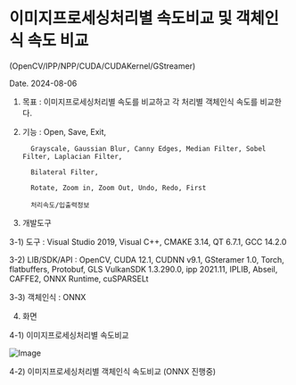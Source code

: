 # 이미지프로세싱처리별 속도비교 및 객체인식 속도 비교 

(OpenCV/IPP/NPP/CUDA/CUDAKernel/GStreamer)

Date. 2024-08-06

1) 목표 : 이미지프로세싱처리별 속도를 비교하고 각 처리별 객체인식 속도를 비교한다.

2) 기능 : Open, Save, Exit,

         Grayscale, Gaussian Blur, Canny Edges, Median Filter, Sobel Filter, Laplacian Filter,

         Bilateral Filter,

         Rotate, Zoom in, Zoom Out, Undo, Redo, First

         처리속도/입출력정보

3) 개발도구

3-1) 도구 : Visual Studio 2019, Visual C++, CMAKE 3.14, QT 6.7.1, GCC 14.2.0

3-2) LIB/SDK/API : OpenCV, CUDA 12.1, CUDNN v9.1, GSteramer 1.0, Torch, flatbuffers, Protobuf, GLS
                   VulkanSDK 1.3.290.0, ipp 2021.11, IPLIB, Abseil, CAFFE2, ONNX Runtime, cuSPARSELt

3-3) 객체인식 : ONNX 

4) 화면

4-1) 이미지프로세싱처리별 속도비교

![Image](https://github.com/user-attachments/assets/7c7c30ab-c68e-41ba-83ff-2687f1ab8b4a)

4-2) 이미지프로세싱처리별 객체인식 속도비교 (ONNX 진행중)
